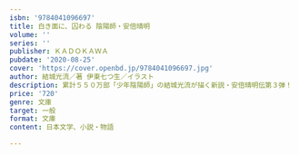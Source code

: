 ```yaml
---
isbn: '9784041096697'
title: 白き面に、囚わる 陰陽師・安倍晴明
volume: ''
series: ''
publisher: ＫＡＤＯＫＡＷＡ
pubdate: '2020-08-25'
cover: 'https://cover.openbd.jp/9784041096697.jpg'
author: 結城光流／著 伊東七つ生／イラスト
description: 累計５５０万部「少年陰陽師」の結城光流が描く新説・安倍晴明伝第３弾！
price: '720'
genre: 文庫
target: 一般
format: 文庫
content: 日本文学、小説・物語

---
```

